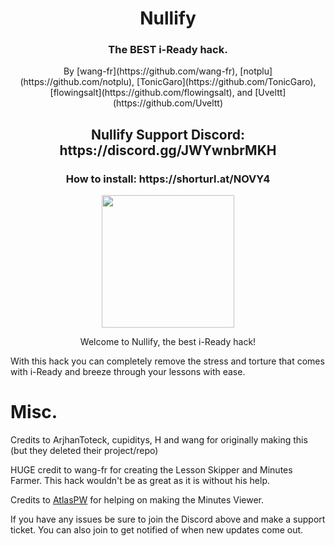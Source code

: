 <h1 align="center">Nullify</h1>
<h3 align="center">The BEST i-Ready hack.</h3>
<p align="center">
By [wang-fr](https://github.com/wang-fr), [notplu](https://github.com/notplu), [TonicGaro](https://github.com/TonicGaro), [flowingsalt](https://github.com/flowingsalt), and [Uveltt](https://github.com/Uveltt)
</p>
<h2 align="center">Nullify Support Discord: https://discord.gg/JWYwnbrMKH</h2>
<h3 align="center">How to install: https://shorturl.at/NOVY4</h3>

<p align="center">
<img width="212" height="212" src="https://res.cloudinary.com/dodofguiy/image/upload/v1671071889/icon_f6pwnj.png">
</p>

<p align="center">
Welcome to Nullify, the best i-Ready hack!

With this hack you can completely remove the stress and torture that comes with i-Ready and breeze through your lessons with ease.

# Misc.

Credits to ArjhanToteck, cupiditys, H and wang for originally making this (but they deleted their project/repo)

HUGE credit to wang-fr for creating the Lesson Skipper and Minutes Farmer. This hack wouldn't be as great as it is without his help.

Credits to [AtlasPW](https://github.com/AltasPW) for helping on making the Minutes Viewer.

If you have any issues be sure to join the Discord above and make a support ticket. You can also join to get notified of when new updates come out.
</p>
